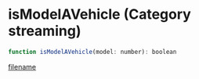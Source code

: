 # isModelAVehicle (Category streaming)

```js
function isModelAVehicle(model: number): boolean
```

[filename](isModelAVehicle_m.md ':include')